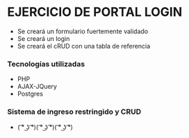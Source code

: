 # EJERCICIO DE PORTAL LOGIN #

* Se creará un formulario fuertemente validado
* Se creará un login
* Se creará el cRUD con una tabla de referencia

### Tecnologías utilizadas ###

* PHP
* AJAX-JQuery
* Postgres

### Sistema de ingreso restringido y CRUD ###

* ( ͡° ͜ʖ ͡°)( ͡° ͜ʖ ͡°)( ͡° ͜ʖ ͡°)
